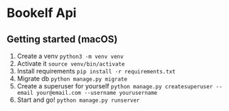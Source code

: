 # Bookelf Api 


## Getting started (macOS)
1. Create a venv `python3 -m venv venv`
2. Activate it `source venv/bin/activate`
3. Install requirements `pip install -r requirements.txt`
4. Migrate db `python manage.py migrate`
5. Create a superuser for yourself `python manage.py createsuperuser --email your@email.com --username yourusername`
6. Start and go! `python manage.py runserver`

 


